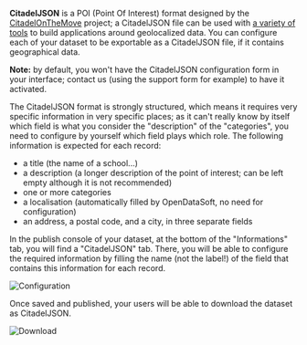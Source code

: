 **CitadelJSON** is a POI (Point Of Interest) format designed by the [CitadelOnTheMove](http://www.citadelonthemove.eu/) project; a CitadelJSON file
can be used with [a variety of tools](http://www.citadelonthemove.eu/en-us/createanapp/developerpage.aspx) to build applications around geolocalized data. You can configure each of your dataset to be exportable
as a CitadelJSON file, if it contains geographical data.

**Note:** by default, you won't have the CitadelJSON configuration form in your interface; contact us (using the support form for example) to have it activated.

The CitadelJSON format is strongly structured, which
means it requires very specific information in very specific places; as it can't
really know by itself which field is what you consider the "description" of the "categories", you need to configure by yourself which field plays which role. The following information is expected for each record:

- a title (the name of a school...)
- a description (a longer description of the point of interest; can be left empty although it is not recommended)
- one or more categories
- a localisation (automatically filled by OpenDataSoft, no need for configuration)
- an address, a postal code, and a city, in three separate fields

In the publish console of your dataset, at the bottom of the "Informations" tab, you will find a "CitadelJSON" tab. There, you will be able to configure the required
information by filling the name (not the label!) of the field that contains this information for each record.

![Configuration](configuration.png)

Once saved and published, your users will be able to download the dataset as CitadelJSON.

![Download](download-en.png)

